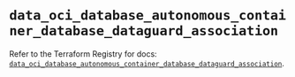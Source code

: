 # `data_oci_database_autonomous_container_database_dataguard_association`

Refer to the Terraform Registry for docs: [`data_oci_database_autonomous_container_database_dataguard_association`](https://registry.terraform.io/providers/hashicorp/oci/7.19.0/docs/data-sources/database_autonomous_container_database_dataguard_association).
